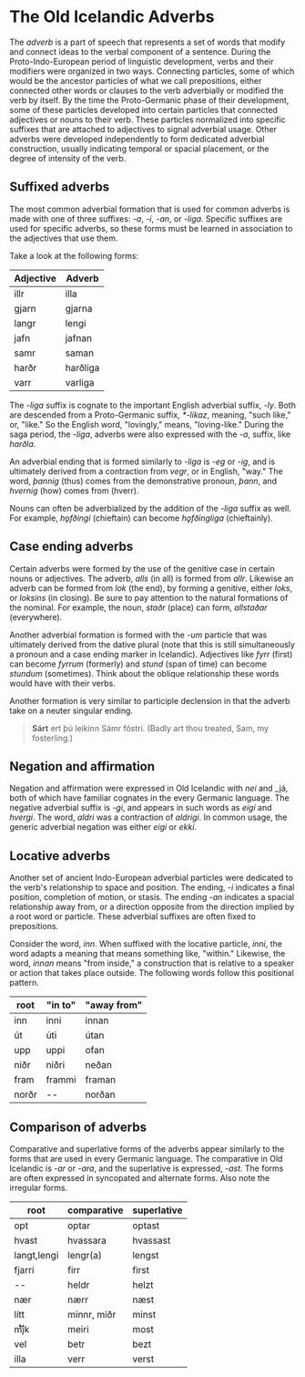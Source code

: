 # The Old Icelandic Adverbs

The _adverb_ is a part of speech that represents a set of words that modify and connect ideas to the verbal component of a sentence. During the Proto-Indo-European period of linguistic development, verbs and their modifiers were organized in two ways. Connecting particles, some of which would be the ancestor particles of what we call prepositions, either connected other words or clauses to the verb adverbially or modified the verb by itself. By the time the Proto-Germanic phase of their development, some of these particles developed into certain particles that connected adjectives or nouns to their verb. These particles normalized into specific suffixes that are attached to adjectives to signal adverbial usage. Other adverbs were developed independently to form dedicated adverbial construction, usually indicating temporal or spacial placement, or the degree of intensity of the verb.

## Suffixed adverbs

The most common adverbial formation that is used for common adverbs is made with one of three suffixes: _-a_, _-i_, _-an_, or _-liga_. Specific suffixes are used for specific adverbs, so these forms must be learned in association to the adjectives that use them.

Take a look at the following forms:

Adjective | Adverb
----------|-------
illr      | illa
gjarn     | gjarna
langr     | lengi
jafn      | jafnan
samr      | saman
harðr			| harðliga
varr      | varliga

The _-liga_ suffix is cognate to the important English adverbial suffix, _-ly_. Both are descended from a Proto-Germanic suffix, _*-likaz_, meaning, "such like," or, "like." So the English word, "lovingly," means, "loving-like." During the saga period, the _-liga_, adverbs were also expressed with the _-a_, suffix, like _harðla_.

An adverbial ending that is formed similarly to _-liga_ is _-eg_ or _-ig_, and is ultimately derived from a contraction from _vegr_, or in English, "way." The word, _þannig_ (thus) comes from the demonstrative pronoun, _þann_, and _hvernig_ (how) comes from (hverr). 

Nouns can often be adverbialized by the addition of the _-liga_ suffix as well. For example, _h&#x1EB;fðingi_ (chieftain) can become _h&#x1EB;fðingliga_ (chieftainly).

## Case ending adverbs

Certain adverbs were formed by the use of the genitive case in certain nouns or adjectives. The adverb, _alls_ (in all) is formed from _allr_. Likewise an adverb can be formed from _lok_ (the end), by forming a genitive, either _loks_, or _loksins_ (in closing). Be sure to pay attention to the natural formations of the nominal. For example, the noun, _staðr_ (place) can form, _allstaðar_ (everywhere). 

Another adverbial formation is formed with the _-um_ particle that was ultimately derived from the dative plural (note that this is still simultaneously a pronoun and a case ending marker in Icelandic). Adjectives like _fyrr_ (first) can become _fyrrum_ (formerly) and _stund_ (span of time) can become _stundum_ (sometimes). Think about the oblique relationship these words would have with their verbs.

Another formation is very similar to participle declension in that the adverb take on a neuter singular ending.

> __Sárt__ ert þú leikinn Sámr fóstri. (Badly art thou treated, Sam, my fosterling.)

## Negation and affirmation

Negation and affirmation were expressed in Old Icelandic with _nei_ and _já, both of which have familiar cognates in the every Germanic language. The negative adverbial suffix is _-gi_, and appears in such words as _eigi_ and _hvergi_. The word, _aldri_ was a contraction of _aldrigi_. In common usage, the generic adverbial negation was either _eigi_ or _ekki_.

## Locative adverbs

Another set of ancient Indo-European adverbial particles were dedicated to the verb's relationship to space and position. The ending, _-i_ indicates a final position, completion of motion, or stasis. The ending _-an_ indicates a spacial relationship away from, or a direction opposite from the direction implied by a root word or particle. These adverbial suffixes are often fixed to prepositions.

Consider the word, _inn_. When suffixed with the locative particle, _inni_, the word adapts a meaning that means something like, "within." Likewise, the word, _innan_ means "from inside," a construction that is relative to a speaker or action that takes place outside. The following words follow this positional pattern. 

root | "in to" | "away from"
-----|---------|----
inn  | inni    | innan
út   |  úti    |   útan
upp  |  uppi   |   ofan
niðr |  niðri  |   neðan
fram |  frammi |   framan
norðr|   --    |  norðan

## Comparison of adverbs

Comparative and superlative forms of the adverbs appear similarly to the forms that are used in every Germanic language. The comparative in Old Icelandic is _-ar_ or _-ara_, and the superlative is expressed, _-ast_. The forms are often expressed in syncopated and alternate forms. Also note the irregular forms. 

root | comparative | superlative
-----|-------------|----
opt    | optar       | optast
hvast  | hvassara    | hvassast
langt,lengi  | lengr(a) | lengst
fjarri | firr  | first
--     | heldr | helzt
nær    | nærr  | næst
lítt   | minnr, miðr | minst
mj&#xEB1;k | meiri | most
vel | betr | bezt
illa | verr | verst




